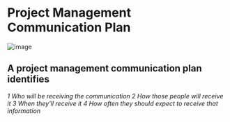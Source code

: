 # Project Management Communication Plan
![image](https://user-images.githubusercontent.com/57412626/216801160-1943f6ec-2bbc-446e-ab65-6c80245a025a.png)
## A project management communication plan identifies
*1 Who will be receiving the communication*
*2 How those people will receive it*
*3 When they'll receive it*
*4 How often they should expect to receive that information*



